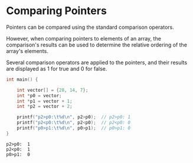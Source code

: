 # Comparing Pointers

Pointers can be compared using the standard comparison operators.

However, when comparing pointers to elements of an array, the comparison's results can be used to determine the relative ordering of the array's elements.

Several comparison operators are applied to the pointers, and their results are displayed as 1 for true and 0 for false.

```c
int main() {

    int vector[] = {28, 14, 7};
    int *p0 = vector;
    int *p1 = vector + 1;
    int *p2 = vector + 2;

    printf("p2>p0:\t%d\n", p2>p0);  // p2>p0: 1
    printf("p2<p0:\t%d\n", p2<p0);  // p2<p0: 0
    printf("p0>p1:\t%d\n", p0>p1);  // p0>p1: 0
}
```

```
p2>p0:  1
p2<p0:  1
p0>p1:  0
```